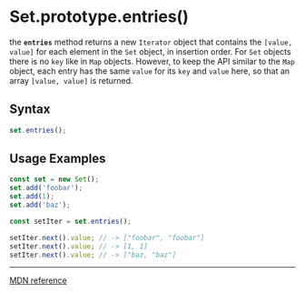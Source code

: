# Set.prototype.entries()

the **`entries`** method returns a new `Iterator` object that contains the `[value, value]` for each element in the `Set` object, in insertion order. For `Set` objects there is no `key` like in `Map` objects. However, to keep the API similar to the `Map` object, each entry has the same `value` for its `key` and `value` here, so that an array `[value, value]` is returned.

## Syntax

```js
set.entries();
```

## Usage Examples

```js
const set = new Set();
set.add('foobar');
set.add(1);
set.add('baz');

const setIter = set.entries();

setIter.next().value; // -> ["foobar", "foobar"]
setIter.next().value; // -> [1, 1]
setIter.next().value; // -> ["baz, "baz"]
```

---

[MDN reference](https://developer.mozilla.org/en-US/docs/Web/JavaScript/Reference/Global_Objects/Set/entries)

